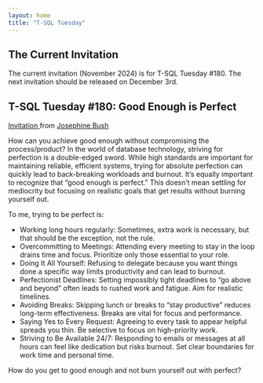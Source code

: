 ```yaml
---
layout: home
title: "T-SQL Tuesday"
---
```


## The Current Invitation

The current invitation (November 2024) is for T-SQL Tuesday #180. The next invitation should be released on December 3rd.

## T-SQL Tuesday #180: Good Enough is Perfect
[Invitation ](https://sqlkitty.com/t-sql-tues-good-perfect/) from [Josephine Bush](https://sqlkitty.com/)

How can you achieve good enough without compromising the process/product? In the world of database technology, striving for perfection is a double-edged sword. While high standards are important for maintaining reliable, efficient systems, trying for absolute perfection can quickly lead to back-breaking workloads and burnout. It’s equally important to recognize that “good enough is perfect.” This doesn’t mean settling for mediocrity but focusing on realistic goals that get results without burning yourself out.

To me, trying to be perfect is:
- Working long hours regularly: Sometimes, extra work is necessary, but that should be the exception, not the rule.
- Overcommitting to Meetings: Attending every meeting to stay in the loop drains time and focus. Prioritize only those essential to your role.
- Doing It All Yourself: Refusing to delegate because you want things done a specific way limits productivity and can lead to burnout.
- Perfectionist Deadlines: Setting impossibly tight deadlines to “go above and beyond” often leads to rushed work and fatigue. Aim for realistic timelines.
- Avoiding Breaks: Skipping lunch or breaks to “stay productive” reduces long-term effectiveness. Breaks are vital for focus and performance.
- Saying Yes to Every Request: Agreeing to every task to appear helpful spreads you thin. Be selective to focus on high-priority work.
- Striving to Be Available 24/7: Responding to emails or messages at all hours can feel like dedication but risks burnout. Set clear boundaries for work time and personal time.

How do you get to good enough and not burn yourself out with perfect?